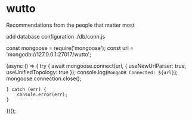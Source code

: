 # wutto
Recommendations from the people that matter most


add database configuration
./db/conn.js

const mongoose = require('mongoose');
const url = 'mongodb://127.0.0.1:27017/wutto';

(async () => {
    try {
        await mongoose.connect(url, {
            useNewUrlParser: true,
            useUnifiedTopology: true
        });
        console.log(`MongoDB Connected: ${url}`);
       mongoose.connection.close();

    } catch (err) {
        console.error(err);
    }
})();
